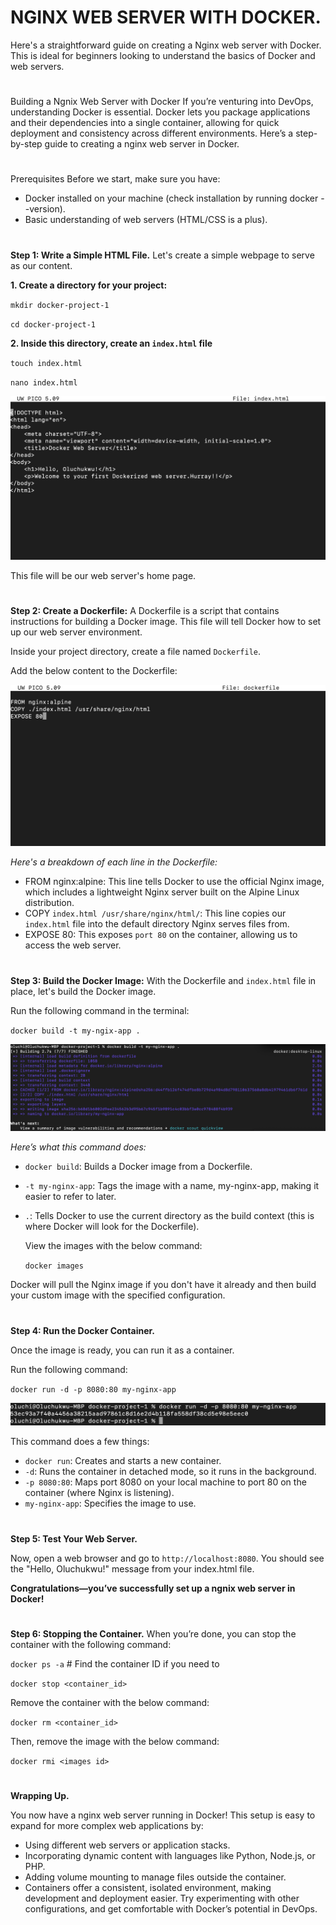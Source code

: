 # NGINX WEB SERVER WITH DOCKER.

Here's a straightforward guide on creating a Nginx web server with Docker. This is ideal for beginners looking to understand the basics of Docker and web servers.

#

Building a Ngnix Web Server with Docker
If you’re venturing into DevOps, understanding Docker is essential. Docker lets you package applications and their dependencies into a single container, allowing for quick deployment and consistency across different environments. Here’s a step-by-step guide to creating a nginx web server in Docker.

#

Prerequisites
Before we start, make sure you have:

- Docker installed on your machine (check installation by running docker --version).
- Basic understanding of web servers (HTML/CSS is a plus).

#

**Step 1: Write a Simple HTML File.**
Let's create a simple webpage to serve as our content.

**1. Create a directory for your project:**

`mkdir docker-project-1`

`cd docker-project-1`

**2. Inside this directory, create an `index.html` file**

`touch index.html`

`nano index.html`

![](html.png)

This file will be our web server's home page.

#

**Step 2: Create a Dockerfile:**
A Dockerfile is a script that contains instructions for building a Docker image. This file will tell Docker how to set up our web server environment.

Inside your project directory, create a file named `Dockerfile`.

Add the below content to the Dockerfile:

![](dockerfile.png)


*Here's a breakdown of each line in the Dockerfile:*

- FROM nginx:alpine: This line tells Docker to use the official Nginx image, which includes a lightweight Nginx server built on the Alpine Linux distribution.
- COPY `index.html /usr/share/nginx/html/`: This line copies our `index.html` file into the default directory Nginx serves files from.
- EXPOSE 80: This exposes `port 80` on the container, allowing us to access the web server.

#

**Step 3: Build the Docker Image:**
With the Dockerfile and `index.html` file in place, let's build the Docker image.

Run the following command in the terminal:

`docker build -t my-ngix-app .`

![](build.png)

*Here’s what this command does:*

- `docker build`: Builds a Docker image from a Dockerfile.
- `-t my-nginx-app`: Tags the image with a name, my-nginx-app, making it easier to refer to later.
- `.`: Tells Docker to use the current directory as the build context (this is where Docker will look for the Dockerfile).

  View the images with the below command:

  `docker images`

Docker will pull the Nginx image if you don't have it already and then build your custom image with the specified configuration.

#

**Step 4: Run the Docker Container.**

Once the image is ready, you can run it as a container.

Run the following command:

`docker run -d -p 8080:80 my-nginx-app`

![](result.png)

This command does a few things:

- `docker run`: Creates and starts a new container.
- `-d`: Runs the container in detached mode, so it runs in the background.
- `-p 8080:80`: Maps port 8080 on your local machine to port 80 on the container (where Nginx is listening).
- `my-nginx-app`: Specifies the image to use.

#

**Step 5: Test Your Web Server.**

Now, open a web browser and go to `http://localhost:8080`. You should see the "Hello, Oluchukwu!" message from your index.html file. 

**Congratulations—you’ve successfully set up a ngnix web server in Docker!**

#

**Step 6: Stopping the Container.**
When you’re done, you can stop the container with the following command:

`docker ps -a`  # Find the container ID if you need to

`docker stop <container_id>`

Remove the container with the below command:

`docker rm <container_id>`

Then, remove the image with the below command:

`docker rmi <images id>`

#

**Wrapping Up.**

You now have a nginx web server running in Docker! This setup is easy to expand for more complex web applications by:

- Using different web servers or application stacks.
- Incorporating dynamic content with languages like Python, Node.js, or PHP.
- Adding volume mounting to manage files outside the container.
- Containers offer a consistent, isolated environment, making development and deployment easier. Try experimenting with other configurations, and get comfortable with Docker’s 
  potential in DevOps.

#



